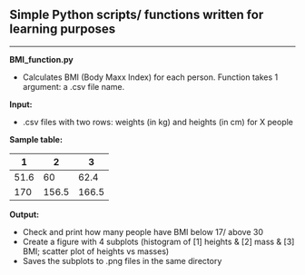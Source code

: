 ## Simple Python scripts/ functions written for learning purposes

***

**BMI_function.py**
- Calculates BMI (Body Maxx Index) for each person. Function takes 1 argument: a .csv file name.

**Input:**
- .csv files with two rows: weights (in kg) and heights (in cm) for X people

**Sample table:**

1 | 2 | 3
--- | --- | ---
51.6 | 60 | 62.4
170 | 156.5 | 166.5



**Output:**
- Check and print how many people have BMI below 17/ above 30
- Create a figure with 4 subplots (histogram of [1] heights & [2] mass & [3] BMI; scatter plot of heights vs masses)
- Saves the subplots to .png files in the same directory
